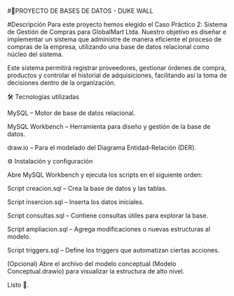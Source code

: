 #📘PROYECTO DE BASES DE DATOS - DUKE WALL

#Descripción
Para este proyecto hemos elegido el Caso Práctico 2: Sistema de Gestión de Compras para GlobalMart Ltda.
Nuestro objetivo es diseñar e implementar un sistema que administre de manera eficiente el proceso de compras de la empresa, utilizando una base de datos relacional como núcleo del sistema.

Este sistema permitirá registrar proveedores, gestionar órdenes de compra, productos y controlar el historial de adquisiciones, facilitando así la toma de decisiones dentro de la organización.

🛠️ Tecnologías utilizadas

MySQL – Motor de base de datos relacional.

MySQL Workbench – Herramienta para diseño y gestión de la base de datos.

draw.io – Para el modelado del Diagrama Entidad-Relación (DER).

⚙️ Instalación y configuración



Abre MySQL Workbench y ejecuta los scripts en el siguiente orden:

Script creacion.sql – Crea la base de datos y las tablas.

Script insercion.sql – Inserta los datos iniciales.

Script consultas.sql – Contiene consultas útiles para explorar la base.

Script ampliacion.sql – Agrega modificaciones o nuevas estructuras al modelo.

Script triggers.sql – Define los triggers que automatizan ciertas acciones.

(Opcional) Abre el archivo del modelo conceptual (Modelo Conceptual.drawio) para visualizar la estructura de alto nivel.

Listo 🎉.

